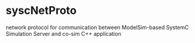 # syscNetProto

network protocol for communication between ModelSim-based SystemC Simulation Server and co-sim C++ application
